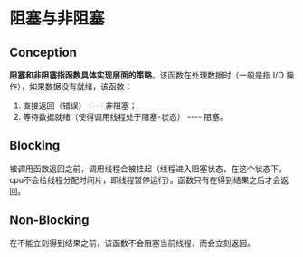 # 阻塞与非阻塞
## Conception
**阻塞和非阻塞指函数具体实现层面的策略**。该函数在处理数据时（一般是指 I/O 操作），如果数据没有就绪，该函数：
1. 直接返回（错误） ---- 非阻塞；
2.  等待数据就绪（使得调用线程处于阻塞-状态） ---- 阻塞。


## Blocking
被调用函数返回之前，调用线程会被挂起（线程进入阻塞状态，在这个状态下，cpu不会给线程分配时间片，即线程暂停运行）。函数只有在得到结果之后才会返回。

## Non-Blocking
在不能立刻得到结果之前，该函数不会阻塞当前线程，而会立刻返回。